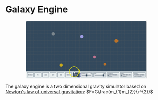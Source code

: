 # Galaxy Engine
<p align="center">
  <img src="demo/demo.gif" width="75%">
</p>
The galaxy engine is a two dimensional gravity simulator based on <a href=" https://en.wikipedia.org/wiki/Newton%27s_law_of_universal_gravitation">Newton's law of universal gravitation</a>:
$F=G\frac{m_{1}m_{2}}{r^{2}}$
